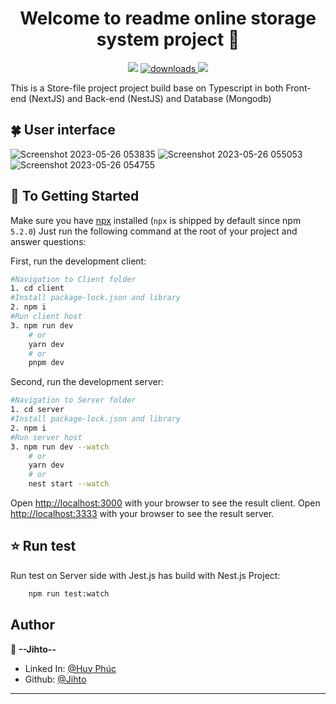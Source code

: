 <h1 align="center">Welcome to readme online storage system project 👋</h1>
<p align="center">
  <img src="https://img.shields.io/npm/v/readme-md-generator.svg?orange=blue" />
  <a href="https://www.npmjs.com/package/readme-md-generator">
    <img alt="downloads" src="https://img.shields.io/npm/dm/readme-md-generator.svg?color=blue" target="_blank" />
  </a> 
  <a href="https://codecov.io/gh/kefranabg/readme-md-generator">
    <img src="https://codecov.io/gh/kefranabg/readme-md-generator/branch/master/graph/badge.svg" />
  </a> 
</p>
This is a Store-file project project build base on Typescript in both Front-end (NextJS) and Back-end (NestJS) and Database (Mongodb)
 

## 🍀 User interface 

![Screenshot 2023-05-26 053835](https://github.com/user-attachments/assets/0ac5a48c-8d16-4fb5-bec9-c88ef4970b0a)
![Screenshot 2023-05-26 055053](https://github.com/user-attachments/assets/cc6315d4-9f41-4470-bb08-f342c572d6b7)
![Screenshot 2023-05-26 054755](https://github.com/user-attachments/assets/2893655c-7cf8-4a2c-ae87-7a9d89274560)

## 🚀 To Getting Started

Make sure you have [npx](https://www.npmjs.com/package/npx) installed (`npx` is shipped by default since npm `5.2.0`)
Just run the following command at the root of your project and answer questions:

First, run the development client:

```bash 
#Navigation to Client folder 
1. cd client 
#Install package-lock.json and library
2. npm i
#Run client host
3. npm run dev
    # or
    yarn dev
    # or
    pnpm dev
``` 

Second, run the development server:

```bash
#Navigation to Server folder 
1. cd server 
#Install package-lock.json and library
2. npm i
#Run server host
3. npm run dev --watch
    # or
    yarn dev
    # or
    nest start --watch
```

Open [http://localhost:3000](http://localhost:3000) with your browser to see the result client.
Open [http://localhost:3333](http://localhost:3333) with your browser to see the result server.

## ⭐️ Run test

Run test on Server side with Jest.js has build with Nest.js Project:

```bash
    npm run test:watch
``` 

## Author
👤 **--Jihto--**

- Linked In: [@Huy Phúc](https://www.linkedin.com/in/phuc-nguyen-9ba849266/)
- Github: [@Jihto](https://github.com/jihto)
 ---
 

